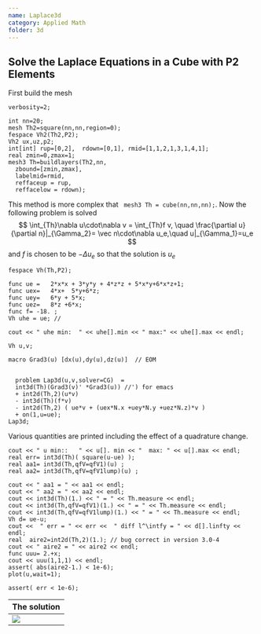 ```yaml
---
name: Laplace3d
category: Applied Math
folder: 3d
---
```


## Solve the Laplace Equations in a Cube with P2 Elements

First build the mesh
~~~freefem
verbosity=2;

int nn=20;
mesh Th2=square(nn,nn,region=0);
fespace Vh2(Th2,P2);
Vh2 ux,uz,p2;
int[int] rup=[0,2],  rdown=[0,1], rmid=[1,1,2,1,3,1,4,1];
real zmin=0,zmax=1;
mesh3 Th=buildlayers(Th2,nn,
  zbound=[zmin,zmax],
  labelmid=rmid, 
  reffaceup = rup,
  reffacelow = rdown);
~~~
This method is more complex that $\texttt{ mesh3 Th = cube(nn,nn,nn);}$.  Now the following problem is solved
$$
\int_{Th}\nabla u\cdot\nabla v = \int_{Th}f v, \quad \frac{\partial u}{\partial n}|_{\Gamma_2}= \vec n\cdot\nabla u_e,\quad u|_{\Gamma_1}=u_e
$$
and $f$ is chosen  to be $-\Delta u_e$ so that the solution is $u_e$
~~~freefem
fespace Vh(Th,P2);

func ue =   2*x*x + 3*y*y + 4*z*z + 5*x*y+6*x*z+1;
func uex=   4*x+  5*y+6*z;
func uey=   6*y + 5*x;
func uez=   8*z +6*x;
func f= -18. ;
Vh uhe = ue; //

cout << " uhe min:  " << uhe[].min << " max:" << uhe[].max << endl;

Vh u,v;

macro Grad3(u) [dx(u),dy(u),dz(u)]  // EOM


  problem Lap3d(u,v,solver=CG)  =
  int3d(Th)(Grad3(v)' *Grad3(u)) //') for emacs 
  + int2d(Th,2)(u*v)  
  - int3d(Th)(f*v) 
  - int2d(Th,2) ( ue*v + (uex*N.x +uey*N.y +uez*N.z)*v )
  + on(1,u=ue);
Lap3d;
~~~
Various quantities are printed including the effect of a quadrature change.
~~~freefem
cout << " u min::   " << u[]. min << "  max: " << u[].max << endl;
real err= int3d(Th)( square(u-ue) );
real aa1= int3d(Th,qfV=qfV1)(u) ;
real aa2= int3d(Th,qfV=qfV1lump)(u) ;

cout << " aa1 = " << aa1 << endl;
cout << " aa2 = " << aa2 << endl;
cout << int3d(Th)(1.) << " = " << Th.measure << endl;
cout << int3d(Th,qfV=qfV1)(1.) << " = " << Th.measure << endl;
cout << int3d(Th,qfV=qfV1lump)(1.) << " = " << Th.measure << endl;
Vh d= ue-u;
cout <<  " err = " << err <<  " diff l^\intfy = " << d[].linfty << endl;
real  aire2=int2d(Th,2)(1.); // bug correct in version 3.0-4 
cout << " aire2 = " << aire2 << endl;
func uuu= 2.+x;
cout << uuu(1,1,1) << endl;
assert( abs(aire2-1.) < 1e-6);
plot(u,wait=1);

assert( err < 1e-6);
~~~

|The solution            |
|------------------------|
|![][_solution]          |

[_solution]: https://raw.githubusercontent.com/FreeFem/FreeFem-markdown-figures/main/examples/3d/Laplace3d/solution.png
